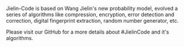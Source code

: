 
Jielin-Code is based on Wang Jielin's new probability model, evolved a series of algorithms like compression, encryption, error detection and correction, digital fingerprint extraction, random number generator, etc.

Please visit our GitHub for a more details about #JielinCode and it's algorithms.

<!--
**Jielin-Code/JieLin-Code** is a ✨ _special_ ✨ repository because its `README.md` (this file) appears on your GitHub profile.

Here are some ideas to get you started:

- 🔭 I’m currently working on ...
- 🌱 I’m currently learning ...
- 👯 I’m looking to collaborate on ...
- 🤔 I’m looking for help with ...
- 💬 Ask me about ...
- 📫 How to reach me: ...
- 😄 Pronouns: ...
- ⚡ Fun fact: ...
-->

